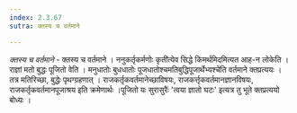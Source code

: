 ```yaml
---
index: 2.3.67
sutra: क्तस्य च वर्तमाने

---
```

_क्तस्य च वर्तमाने_ - क्तस्य च वर्तमाने । ननुकर्तृकर्मणोः कृती॑त्येव सिद्धे किमर्थमिदमित्यत आह-न लोकेति । राज्ञां मतो बुद्धः पूजितो वेति । मनुधातोः बुधधातोः पूजधातोश्चमतिबुद्धिपूजार्थेभ्यश्चे॑ति वर्तमाने क्तप्रत्ययः । तत्र मतिरिच्छा, बुद्धेः पृथग्ग्रहणात् । राजकर्तृकवर्तमानेच्छाविषयः, राजकर्त्तृकवर्तमानज्ञानविषयः, राजकर्तृकवर्तमानपूजाश्रय इति क्रमेणार्थः ।पूजितो यः सुरासुरैः॑ 'त्वया ज्ञातो घटः' इत्यत्र तु भूते क्तप्रत्ययो बोध्यः ।
